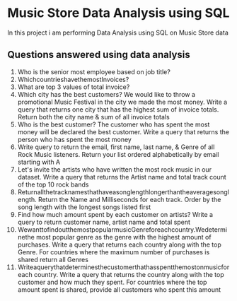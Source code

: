 # Music Store Data Analysis using SQL
In this project i am performing Data Analysis using SQL on Music Store data



## Questions answered using data analysis
1. Who is the senior most employee based on job title?
2. WhichcountrieshavethemostInvoices?
3. What are top 3 values of total invoice?
4. Which city has the best customers? We would like to throw a promotional Music
Festival in the city we made the most money. Write a query that returns one city that has the highest sum of invoice totals. Return both the city name & sum of all invoice totals
5. Who is the best customer? The customer who has spent the most money will be declared the best customer. Write a query that returns the person who has spent the most money
6. Write query to return the email, first name, last name, & Genre of all Rock Music listeners. Return your list ordered alphabetically by email starting with A
7. Let's invite the artists who have written the most rock music in our dataset. Write a query that returns the Artist name and total track count of the top 10 rock bands
8. Returnallthetracknamesthathaveasonglengthlongerthantheaveragesonglength. Return the Name and Milliseconds for each track. Order by the song length with the longest songs listed first
9. Find how much amount spent by each customer on artists? Write a query to return customer name, artist name and total spent
10. WewanttofindoutthemostpopularmusicGenreforeachcountry.Wedeterminethe most popular genre as the genre with the highest amount of purchases. Write a query that returns each country along with the top Genre. For countries where the maximum number of purchases is shared return all Genres
11. Writeaquerythatdeterminesthecustomerthathasspentthemostonmusicforeach country. Write a query that returns the country along with the top customer and how much they spent. For countries where the top amount spent is shared, provide all customers who spent this amount



